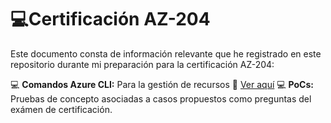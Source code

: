 
# :computer:Certificación AZ-204

  

Este documento consta de información relevante que he registrado en este repositorio durante mi preparación para la certificación AZ-204:

  

:computer: **Comandos Azure CLI:** Para la gestión de recursos :link: [Ver aquí](https://github.com/jatuncarc/Azure/blob/master/Certificacion/AZ-204/CLI-Commands.md)
:computer: **PoCs:** Pruebas de concepto asociadas a casos propuestos como preguntas del exámen de certificación.